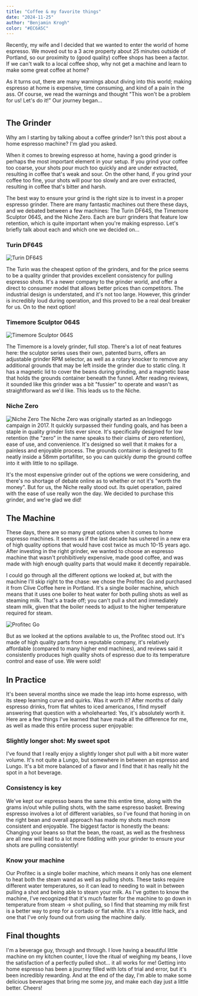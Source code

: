 ```yaml
---
title: "Coffee & my favorite things"
date: "2024-11-25"
author: "Benjamin Krogh"
color: "#EC6A5C"
---
```


<p class="intro-paragraph">
Recently, my wife and I decided that we wanted to enter the world of home espresso. We moved out to a 3 acre property about 25 minutes outside of Portland, so our proximity to (good quality) coffee shops has been a factor. If we can't walk to a local coffee shop, why not get a machine and learn to make some great coffee at home?
</p>

<p class="intro-paragraph">
As it turns out, there are many warnings about diving into this world; making espresso at home is expensive, time consuming, and kind of a pain in the ass. Of course, we read the warnings and thought "This won't be a problem for us! Let's do it!" Our journey began...
</p>

<div style="margin-bottom: 2.5rem;"></div>

## The Grinder

Why am I starting by talking about a coffee grinder? Isn't this post about a home espresso machine? I'm glad you asked.

When it comes to brewing espresso at home, having a good grinder is perhaps the most important element in your setup. If you grind your coffee too coarse, your shots pour much too quickly and are under extracted, resulting in coffee that's weak and sour. On the other hand, if you grind your coffee too fine, your shots will pour too slowly and are over extracted, resulting in coffee that's bitter and harsh.

The best way to ensure your grind is the right size is to invest in a proper espresso grinder. There are many fantastic machines out there these days, and we debated between a few machines: The Turin DF64S, the Timemore Sculptor 064S, and the Niche Zero. Each are burr grinders that feature low retention, which is quite important when you're making espresso. Let's briefly talk about each and which one we decided on...

### Turin DF64S

![Turin DF64S](/images/blog/turin-blog.png)

The Turin was the cheapest option of the grinders, and for the price seems to be a quality grinder that provides excellent consistency for pulling espresso shots. It's a newer company to the grinder world, and offer a direct to consumer model that allows better prices than competitors. The industrial design is understated, and it's not too large. However, this grinder is incredibly loud during operation, and this proved to be a real deal breaker for us. On to the next option!

### Timemore Sculptor 064S

![Timemore Sculptor 064S](/images/blog/timemore-blog.png)

The Timemore is a lovely grinder, full stop. There's a lot of neat features here: the sculptor series uses their own, patented burrs, offers an adjustable grinder RPM selector, as well as a rotary knocker to remove any additional grounds that may be left inside the grinder due to static cling. It has a magnetic lid to cover the beans during grinding, and a magnetic base that holds the grounds container beneath the funnel. After reading reviews, it sounded like this grinder was a bit "fussier" to operate and wasn't as straightforward as we'd like. This leads us to the Niche.

### Niche Zero

![Niche Zero](/images/blog/niche-blog.png)
The Niche Zero was originally started as an Indiegogo campaign in 2017. It quickly surpassed their funding goals, and has been a staple in quality grinder lists ever since. It's specifically designed for low retention (the "zero" in the name speaks to their claims of zero retention), ease of use, and convenience. It's designed so well that it makes for a painless and enjoyable process. The grounds container is designed to fit neatly inside a 58mm portafilter, so you can quickly dump the ground coffee into it with little to no spillage.

It's the most expensive grinder out of the options we were considering, and there's no shortage of debate online as to whether or not it's "worth the money". But for us, the Niche really stood out. Its quiet operation, paired with the ease of use really won the day. We decided to purchase this grinder, and we're glad we did!

## The Machine

These days, there are so many great options when it comes to home espresso machines. It seems as if the last decade has ushered in a new era of high quality options that would have cost twice as much 10-15 years ago. After investing in the right grinder, we wanted to choose an espresso machine that wasn't prohibitively expensive, made good coffee, and was made with high enough quality parts that would make it decently repairable.

I could go through all the different options we looked at, but with the machine I'll skip right to the chase: we chose the Profitec Go and purchased it from Clive Coffee here in Portland. It's a single boiler machine, which means that it uses one boiler to heat water for both pulling shots as well as steaming milk. That's a trade off; you can't pull a shot and immediately steam milk, given that the boiler needs to adjust to the higher temperature required for steam.

![Profitec Go](/images/blog/profitec-blog.png)

But as we looked at the options available to us, the Profitec stood out. It's made of high quality parts from a reputable company, it's relatively affordable (compared to many higher end machines), and reviews said it consistently produces high quality shots of espresso due to its temperature control and ease of use. We were sold! 

## In Practice

It's been several months since we made the leap into home espresso, with its steep learning curve and quirks. Was it worth it? After months of daily espresso drinks, from flat whites to iced americanos, I find myself answering that question with a wholehearted: Yes, it's absolutely worth it. Here are a few things I've learned that have made all the difference for me, as well as made this entire process super enjoyable:

### Slightly longer shot: My sweet spot

I've found that I really enjoy a slightly longer shot pull with a bit more water volume. It's not quite a Lungo, but somewhere in between an espresso and Lungo. It's a bit more balanced of a flavor and I find that it has really hit the spot in a hot beverage. 

### Consistency is key

We've kept our espresso beans the same this entire time, along with the grams in/out while pulling shots, with the same espresso basket. Brewing espresso involves a lot of different variables, so I've found that honing in on the right bean and overall approach has made my shots much more consistent and enjoyable. The biggest factor is honestly the beans: Changing your beans so that the bean, the roast, as well as the freshness are all new will lead to a lot more fiddling with your grinder to ensure your shots are pulling consistently!

### Know your machine

Our Profitec is a single boiler machine, which means it only has one element to heat both the steam wand as well as pulling shots. These tasks require different water temperatures, so it can lead to needing to wait in between pulling a shot and being able to steam your milk. As I've gotten to know the machine, I've recognized that it's much faster for the machine to go down in temperature from steam -> shot pulling, so I find that steaming my milk first is a better way to prep for a cortado or flat white. It's a nice little hack, and one that I've only found out from using the machine daily. 

## Final thoughts

I'm a beverage guy, through and through. I love having a beautiful little machine on my kitchen counter, I love the ritual of weighing my beans, I love the satisfaction of a perfectly pulled shot... it all works for me! Getting into home espresso has been a journey filled with lots of trial and error, but it's been incredibly rewarding. And at the end of the day, I'm able to make some delicious beverages that bring me some joy, and make each day just a little better. Cheers! 